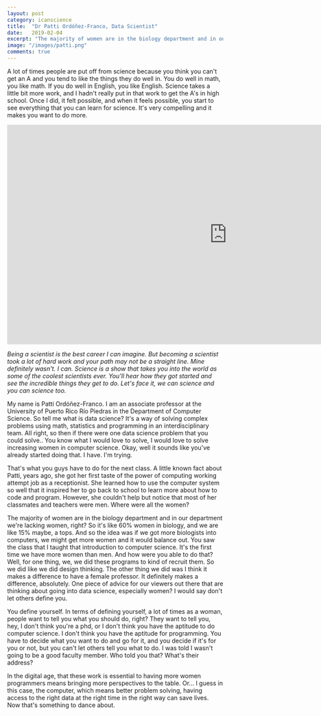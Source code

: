 ```yaml
---
layout: post
category: icanscience
title:  "Dr Patti Ordóñez-Franco, Data Scientist"
date:   2019-02-04
excerpt: "The majority of women are in the biology department and in our department we're lacking women, right? It's like 60% women in biology, and 15% in computer science. The idea was, if we got more biologists into computers, we might get more women and it would balance out. You saw the class that I taught that introduction to computer science. It's the first time we have more women than men."
image: "/images/patti.png"
comments: true
---
```


A lot of times people are put off from science because you think you can't get an A and you tend to like the things they do well in. You do well in math, you like math. If you do well in English, you like English. Science takes a little bit more work, and I hadn't really put in that work to get the A's in high school. Once I did, it felt possible, and when it feels possible, you start to see everything that you can learn for science. It's very compelling and it makes you want to do more.

<iframe width="1024" height="512" src="https://ucdavis.app.box.com/s/3vslpzsto8pb3n6uhwv15jnmyigzf0ap/file/492565628162" frameborder="0" marginwidth="0" marginheight="0" scrolling="no" seamless allowfullscreen></iframe>


_Being a scientist is the best career I can imagine. But becoming a scientist took a lot of hard work and your path may not be a straight line. Mine definitely wasn't. I can. Science is a show that takes you into the world as some of the coolest scientists ever. You'll hear how they got started and see the incredible things they get to do. Let's face it, we can science and you can science too._

My name is Patti Ordóñez-Franco. I am an associate professor at the University of Puerto Rico Río Piedras in the Department of Computer Science. So tell me what is data science? It's a way of solving complex problems using math, statistics and programming in an interdisciplinary team. All right, so then if there were one data science problem that you could solve.. You know what I would love to solve, I would love to solve increasing women in computer science. Okay, well it sounds like you've already started doing that. I have. I'm trying.

That's what you guys have to do for the next class. A little known fact about Patti, years ago, she got her first taste of the power of computing working attempt job as a receptionist. She learned how to use the computer system so well that it inspired her to go back to school to learn more about how to code and program. However, she couldn't help but notice that most of her classmates and teachers were men. Where were all the women?

The majority of women are in the biology department and in our department we're lacking women, right? So it's like 60% women in biology, and we are like 15% maybe, a tops. And so the idea was if we got more biologists into computers, we might get more women and it would balance out. You saw the class that I taught that introduction to computer science. It's the first time we have more women than men. And how were you able to do that? Well, for one thing, we, we did these programs to kind of recruit them. So we did like we did design thinking. The other thing we did was I think it makes a difference to have a female professor. It definitely makes a difference, absolutely. One piece of advice for our viewers out there that are thinking about going into data science, especially women? I would say don't let others define you.

You define yourself. In terms of defining yourself, a lot of times as a woman, people want to tell you what you should do, right? They want to tell you, hey, I don't think you're a phd, or I don't think you have the aptitude to do computer science. I don't think you have the aptitude for programming. You have to decide what you want to do and go for it, and you decide if it's for you or not, but you can't let others tell you what to do. I was told I wasn't going to be a good faculty member. Who told you that? What's their address?

In the digital age, that these work is essential to having more women programmers means bringing more perspectives to the table. Or... I guess in this case, the computer, which means better problem solving, having access to the right data at the right time in the right way can save lives. Now that's something to dance about.